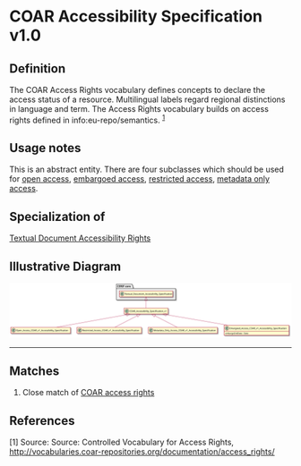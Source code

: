 # COAR Accessibility Specification v1.0

## Definition
The COAR Access Rights vocabulary defines concepts to declare the access status of a resource. Multilingual labels regard regional distinctions in language and term. The Access Rights vocabulary builds on access rights defined in info:eu-repo/semantics. <sup>[1](#fn1)</sup>

## Usage notes
This is an abstract entity. There are four subclasses which should be used for [open access](../entities/Open_Access_COAR_Accessibility_Specification_v_1_0.md), 
[embargoed access](../entities/Embargoed_Access_COAR_Accessibility_Specification_v_1_0.md), 
[restricted access](../entities/Restricted_Access_COAR_Accessibility_Specification_v_1_0.md), 
[metadata only access](../entities/Metadata_Only_Access_COAR_Accessibility_Specification_v_1_0.md).

## Specialization of 
[Textual Document Accessibility Rights](https://github.com/EuroCRIS/CERIF-Core/blob/main/entities/Textual_Document_Accessibility_Specification.md)

## Illustrative Diagram
![The COAR diagram](../diagrams/coarAccessibilitySpecification.svg)

---

## Matches
1. Close match of [COAR access rights](http://vocabularies.coar-repositories.org/documentation/access_rights/)

## References
<a name="fn1">\[1\]</a> Source: Source: Controlled Vocabulary for Access Rights, http://vocabularies.coar-repositories.org/documentation/access_rights/
